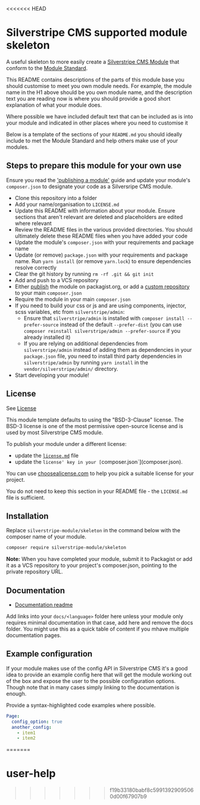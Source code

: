 <<<<<<< HEAD
# Silverstripe CMS supported module skeleton

A useful skeleton to more easily create a [Silverstripe CMS Module](https://docs.silverstripe.org/en/developer_guides/extending/modules/) that conform to the
[Module Standard](https://docs.silverstripe.org/en/developer_guides/extending/modules/#module-standard).

This README contains descriptions of the parts of this module base you should customise to meet you own module needs.
For example, the module name in the H1 above should be you own module name, and the description text you are reading now
is where you should provide a good short explanation of what your module does.

Where possible we have included default text that can be included as is into your module and indicated in
other places where you need to customise it

Below is a template of the sections of your `README.md` you should ideally include to met the Module Standard
and help others make use of your modules.

## Steps to prepare this module for your own use

Ensure you read the
['publishing a module'](https://docs.silverstripe.org/en/developer_guides/extending/how_tos/publish_a_module/) guide
and update your module's `composer.json` to designate your code as a Silversripe CMS module.

- Clone this repository into a folder
- Add your name/organisation to `LICENSE.md`
- Update this README with information about your module. Ensure sections that aren't relevant are deleted and
placeholders are edited where relevant
- Review the README files in the various provided directories. You should ultimately delete these README files when you have added your code
- Update the module's `composer.json` with your requirements and package name
- Update (or remove) `package.json` with your requirements and package name. Run `yarn install` (or remove `yarn.lock`) to
ensure dependencies resolve correctly
- Clear the git history by running `rm -rf .git && git init`
- Add and push to a VCS repository
- Either [publish](https://getcomposer.org/doc/02-libraries.md#publishing-to-packagist) the module on packagist.org, or add a [custom repository](https://getcomposer.org/doc/02-libraries.md#publishing-to-a-vcs) to your main `composer.json`
- Require the module in your main `composer.json`
- If you need to build your css or js and are using components, injector, scss variables, etc from `silverstripe/admin`:
  - Ensure that `silverstripe/admin` is installed with `composer install --prefer-source` instead of the default `--prefer-dist` (you can use `composer reinstall silverstripe/admin --prefer-source` if you already installed it)
  - If you are relying on additional dependencies from `silverstripe/admin` instead of adding them as dependencies in your `package.json` file, you need to install third party dependencies in `silverstripe/admin` by running `yarn install` in the `vendor/silverstripe/admin/` directory.
- Start developing your module!

## License

See [License](LICENSE.md)

This module template defaults to using the "BSD-3-Clause" license. The BSD-3 license is one of the most
permissive open-source license and is used by most Silverstripe CMS module.

To publish your module under a different license:

- update the [`license.md`](LICENSE.md) file
- update the `license' key in your [`composer.json`](composer.json).

You can use [choosealicense.com](https://choosealicense.com) to help you pick a suitable license for your project.

You do not need to keep this section in your README file - the `LICENSE.md` file is sufficient.

## Installation

Replace `silverstripe-module/skeleton` in the command below with the composer name of your module.

```sh
composer require silverstripe-module/skeleton
```

**Note:** When you have completed your module, submit it to Packagist or add it as a VCS repository to your
project's composer.json, pointing to the private repository URL.

## Documentation

- [Documentation readme](docs/en/README.md)

Add links into your `docs/<language>` folder here unless your module only requires minimal documentation
in that case, add here and remove the docs folder. You might use this as a quick table of content if you
mhave multiple documentation pages.

## Example configuration

If your module makes use of the config API in Silverstripe CMS it's a good idea to provide an example config
here that will get the module working out of the box and expose the user to the possible configuration options.
Though note that in many cases simply linking to the documentation is enough.

Provide a syntax-highlighted code examples where possible.

```yaml
Page:
  config_option: true
  another_config:
    - item1
    - item2
```
=======
# user-help
>>>>>>> f19b33180babf8c59913929095060d00f67907b9
